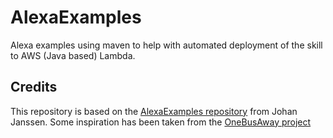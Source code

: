 # AlexaExamples

Alexa examples using maven to help with automated deployment of the skill to AWS (Java based) Lambda.

## Credits

This repository is based on the [AlexaExamples repository](https://github.com/johanjanssen/AlexaExamples) from Johan Janssen.
Some inspiration has been taken from the [OneBusAway project](https://github.com/OneBusAway/onebusaway-alexa/blob/master/README.md)
